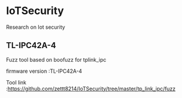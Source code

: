 # IoTSecurity
Research on Iot security

## 	TL-IPC42A-4
Fuzz tool based on boofuzz for tplink_ipc

firmware version :TL-IPC42A-4

Tool link :https://github.com/zettt8214/IoTSecurity/tree/master/tp_link_ipc/fuzz
